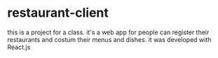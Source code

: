 # restaurant-client
this is a project for a class. it's a web app for people can register their restaurants and costum their menus and dishes.
it was developed with React.js 
